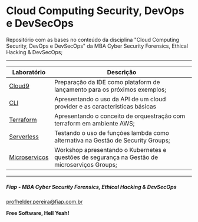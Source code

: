 # Cloud Computing Security, DevOps e DevSecOps

Repositório com as bases no conteúdo da disciplina "Cloud Computing Security, DevOps e DevSecOps" da MBA Cyber Security Forensics, Ethical Hacking & DevSecOps;

---

| Laboratório       | Descrição |
|-------------------|-----------|
| [Cloud9](https://github.com/fiapsecdevops/mba_devsecops/tree/main/cloud9) | Preparação da IDE como plataform de lançamento para os próximos exemplos; |
| [CLI](https://github.com/fiapsecdevops/mba_devsecops/tree/main/cli) | Apresentando o uso da API de um cloud provider e as caracteristicas básicas |
| [Terraform](https://github.com/fiapsecdevops/mba_devsecops/tree/main/terraform) | Apresentando o conceito de orquestração com terraform em ambiente AWS; |
| [Serverless](https://github.com/fiapsecdevops/mba_devsecops/tree/main/serverless) | Testando o uso de funções lambda como alternativa na Gestão de Security Groups; |
| [Microservicos](https://github.com/fiapsecdevops/mba_devsecops/tree/main/microservices) | Workshop apresentando o Kubernetes e questões de segurança na Gestão de microserviços Groups; |

---
##### Fiap - MBA Cyber Security Forensics, Ethical Hacking & DevSecOps
profhelder.pereira@fiap.com.br

**Free Software, Hell Yeah!**
